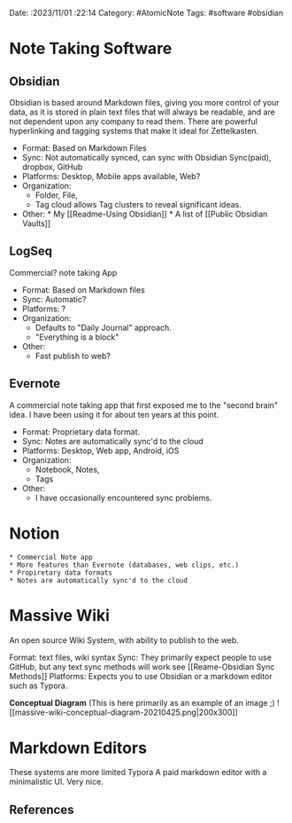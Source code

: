 Date: :2023/11/01 :22:14
Category: #AtomicNote
Tags:  #software #obsidian

# Note Taking Software

## Obsidian
Obsidian is based around Markdown files, giving you more control of your data, as it is stored in plain text files that will always be readable, and are not dependent upon any company to read them.  There are powerful hyperlinking and tagging systems that make it ideal for Zettelkasten.
	  
* Format: Based on Markdown Files
* Sync: Not automatically synced, can sync with Obsidian Sync(paid), dropbox, GitHub
* Platforms:  Desktop, Mobile apps available, Web? 
* Organization: 
	* Folder, File, 
	* Tag cloud allows  Tag clusters to reveal significant ideas.
* Other:
		* My [[Readme-Using Obsidian]] 
		*  A list of [[Public Obsidian Vaults]]
	
	  
##  LogSeq
 Commercial? note taking App
	  
* Format: Based on Markdown files
* Sync: Automatic? 
* Platforms:  ?
* Organization: 
	* Defaults to "Daily Journal" approach.
	* "Everything is a block"
* Other:
	* Fast publish to web? 

## Evernote
A commercial note taking app that first exposed me to the "second brain" idea. I have been using it for about ten years at this point.
	  
* Format: Proprietary data format.
* Sync: Notes are automatically sync'd to the cloud
* Platforms:  Desktop, Web app,  Android, iOS 
* Organization:  
	* Notebook, Notes, 
	* Tags
* Other:
	* I have occasionally encountered sync problems.


# Notion
	* Commercial Note app
	* More features than Evernote (databases, web clips, etc.)
	* Propiretary data formats 
	* Notes are automatically sync'd to the cloud


# Massive Wiki
An open source Wiki System, with ability to publish to the web.

Format: text files, wiki syntax
Sync:  They primarily expect people to use GitHub, but any text sync methods will work see [[Reame-Obsidian Sync Methods]]
Platforms: Expects you to use Obsidian or a markdown editor such as Typora. 


**Conceptual Diagram**
(This is here primarily as an example of an image ;)
![[massive-wiki-conceptual-diagram-20210425.png|200x300]]

# Markdown Editors 
These systems are more limited 
Typora
A paid markdown editor with a minimalistic UI. 
Very nice. 

## References
